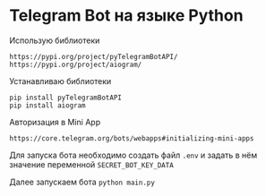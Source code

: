# Telegram Bot на языке Python

Использую библиотеки

``` 
https://pypi.org/project/pyTelegramBotAPI/
https://pypi.org/project/aiogram/
```

Устанавливаю библиотеки

``` 
pip install pyTelegramBotAPI
pip install aiogram
```

Авторизация в Mini App

```
https://core.telegram.org/bots/webapps#initializing-mini-apps 
```

Для запуска бота необходимо создать файл `.env` и задать в нём значение переменной `SECRET_BOT_KEY_DATA`

Далее запускаем бота `python main.py`

